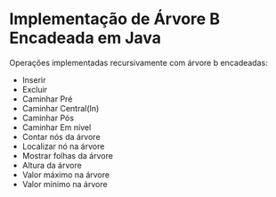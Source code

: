 # Implementação de Árvore B Encadeada em Java
Operações implementadas recursivamente com árvore b encadeadas:<br>
- Inserir<br>
- Excluir<br>
- Caminhar Pré<br>
- Caminhar Central(In)<br>
- Caminhar Pós <br>
- Caminhar Em nível<br>
- Contar nós da árvore<br>
- Localizar nó na árvore<br>
- Mostrar folhas da árvore<br>
- Altura da árvore<br>
- Valor máximo na árvore<br>
- Valor mínimo na árvore<br>
